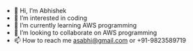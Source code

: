 - 👋 Hi, I’m Abhishek
- 👀 I’m interested in coding
- 🌱 I’m currently learning AWS programming
- 💞️ I’m looking to collaborate on AWS programming 
- 📫 How to reach me asabhi@gmail.com or +91-9823589719

<!---
asabhi/asabhi is a ✨ special ✨ repository because its `README.md` (this file) appears on your GitHub profile.
You can click the Preview link to take a look at your changes.
--->
